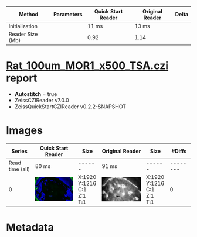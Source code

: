|  Method            | Parameters       | Quick Start Reader | Original Reader | Delta  |
| -------------------|------------------|--------------------|-----------------|------- |
| Initialization     |                  |11 ms|13 ms|        |
| Reader Size (Mb)     |                  |0.92|1.14|        |
# [Rat_100um_MOR1_x500_TSA.czi](https://zenodo.org/record/7818783/files/Rat_100um_MOR1_x500_TSA.czi) report
 - **Autostitch** = true
 - ZeissCZIReader v7.0.0
 - ZeissQuickStartCZIReader v0.2.2-SNAPSHOT

# Images 

| Series            | Quick Start Reader | Size | Original Reader | Size | #Diffs |
|-------------------|--------------------|------|-----------------|------|--------|
| Read time (all)   |80 ms|------|91 ms|------|--------|
|0|![Rat_100um_MOR1_x500_TSA.quick_true.flat_true.stitch_true.series_0.jpg](Rat_100um_MOR1_x500_TSA/Rat_100um_MOR1_x500_TSA.quick_true.flat_true.stitch_true.series_0.jpg)|X:1920<br>Y:1216<br>C:1<br>Z:1<br>T:1|![Rat_100um_MOR1_x500_TSA.quick_false.flat_true.stitch_true.series_0.jpg](Rat_100um_MOR1_x500_TSA/Rat_100um_MOR1_x500_TSA.quick_false.flat_true.stitch_true.series_0.jpg)|X:1920<br>Y:1216<br>C:1<br>Z:1<br>T:1|0|

# Metadata

